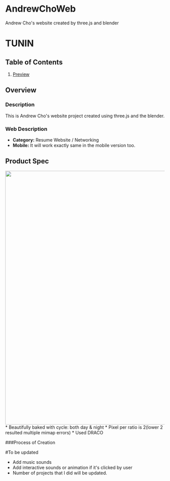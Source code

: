 # AndrewChoWeb
Andrew Cho's website created by three.js and blender

# TUNIN

## Table of Contents
1. [Preview](#Preview)

## Overview
### Description
This is Andrew Cho's website project created using three.js and the blender. 

### Web Description
- **Category:** Resume Website / Networking
- **Mobile:** It will work exactly same in the mobile version too. 

## Product Spec

<img src="https://github.com/0GhOsTO/AndrewChoWeb/blob/main/Preview.png" width=800>
* Beautifully baked with cycle: both day & night
* Pixel per ratio is 2(lower 2 resulted multiple mimap errors)
* Used DRACO

###Process of Creation



#To be updated
- Add music sounds
- Add interactive sounds or animation if it's clicked by user
- Number of projects that I did will be updated. 
